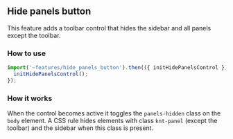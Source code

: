 ## Hide panels button

This feature adds a toolbar control that hides the sidebar and all panels except the toolbar.

### How to use

```ts
import('~features/hide_panels_button').then(({ initHidePanelsControl }) => {
  initHidePanelsControl();
});
```

### How it works

When the control becomes active it toggles the `panels-hidden` class on the `body` element. A CSS rule hides elements with class `knt-panel` (except the toolbar) and the sidebar when this class is present.
